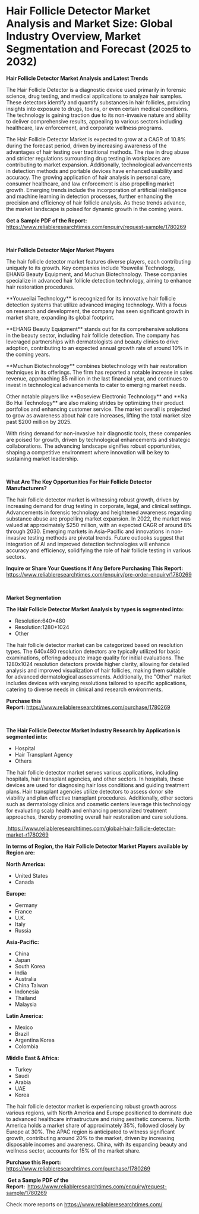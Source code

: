 <p><h1>Hair Follicle Detector Market Analysis and Market Size: Global Industry Overview, Market Segmentation and Forecast (2025 to 2032)</h1></p><p><strong>Hair Follicle Detector Market Analysis and Latest Trends</strong></p>
<p><p>The Hair Follicle Detector is a diagnostic device used primarily in forensic science, drug testing, and medical applications to analyze hair samples. These detectors identify and quantify substances in hair follicles, providing insights into exposure to drugs, toxins, or even certain medical conditions. The technology is gaining traction due to its non-invasive nature and ability to deliver comprehensive results, appealing to various sectors including healthcare, law enforcement, and corporate wellness programs.</p><p>The Hair Follicle Detector Market is expected to grow at a CAGR of 10.8% during the forecast period, driven by increasing awareness of the advantages of hair testing over traditional methods. The rise in drug abuse and stricter regulations surrounding drug testing in workplaces are contributing to market expansion. Additionally, technological advancements in detection methods and portable devices have enhanced usability and accuracy. The growing application of hair analysis in personal care, consumer healthcare, and law enforcement is also propelling market growth. Emerging trends include the incorporation of artificial intelligence and machine learning in detection processes, further enhancing the precision and efficiency of hair follicle analysis. As these trends advance, the market landscape is poised for dynamic growth in the coming years.</p></p>
<p><strong>Get a Sample PDF of the Report:&nbsp;</strong> <a href="https://www.reliableresearchtimes.com/enquiry/request-sample/1780269?utm_campaign=2606&utm_medium=2&utm_source=Github&utm_content=ia&utm_term=25032025&utm_id=hair-follicle-detector">https://www.reliableresearchtimes.com/enquiry/request-sample/1780269</a></p>
<p>&nbsp;</p>
<p><strong>Hair Follicle Detector Major Market Players</strong></p>
<p><p>The hair follicle detector market features diverse players, each contributing uniquely to its growth. Key companies include Youweilai Technology, EHANG Beauty Equipment, and Muchun Biotechnology. These companies specialize in advanced hair follicle detection technology, aiming to enhance hair restoration procedures.</p><p>**Youweilai Technology** is recognized for its innovative hair follicle detection systems that utilize advanced imaging technology. With a focus on research and development, the company has seen significant growth in market share, expanding its global footprint.</p><p>**EHANG Beauty Equipment** stands out for its comprehensive solutions in the beauty sector, including hair follicle detection. The company has leveraged partnerships with dermatologists and beauty clinics to drive adoption, contributing to an expected annual growth rate of around 10% in the coming years.</p><p>**Muchun Biotechnology** combines biotechnology with hair restoration techniques in its offerings. The firm has reported a notable increase in sales revenue, approaching $5 million in the last financial year, and continues to invest in technological advancements to cater to emerging market needs.</p><p>Other notable players like **Boseview Electronic Technology** and **Na Bo Hui Technology** are also making strides by optimizing their product portfolios and enhancing customer service. The market overall is projected to grow as awareness about hair care increases, lifting the total market size past $200 million by 2025.</p><p>With rising demand for non-invasive hair diagnostic tools, these companies are poised for growth, driven by technological enhancements and strategic collaborations. The advancing landscape signifies robust opportunities, shaping a competitive environment where innovation will be key to sustaining market leadership.</p></p>
<p>&nbsp;</p>
<p><strong>What Are The Key Opportunities For Hair Follicle Detector Manufacturers?</strong></p>
<p><p>The hair follicle detector market is witnessing robust growth, driven by increasing demand for drug testing in corporate, legal, and clinical settings. Advancements in forensic technology and heightened awareness regarding substance abuse are propelling market expansion. In 2022, the market was valued at approximately $250 million, with an expected CAGR of around 8% through 2030. Emerging markets in Asia-Pacific and innovations in non-invasive testing methods are pivotal trends. Future outlooks suggest that integration of AI and improved detection technologies will enhance accuracy and efficiency, solidifying the role of hair follicle testing in various sectors.</p></p>
<p><strong>Inquire or Share Your Questions If Any Before Purchasing This Report:</strong> <a href="https://www.reliableresearchtimes.com/enquiry/pre-order-enquiry/1780269?utm_campaign=2606&utm_medium=2&utm_source=Github&utm_content=ia&utm_term=25032025&utm_id=hair-follicle-detector">https://www.reliableresearchtimes.com/enquiry/pre-order-enquiry/1780269</a></p>
<p>&nbsp;</p>
<p><strong>Market Segmentation</strong></p>
<p><strong>The Hair Follicle Detector Market Analysis by types is segmented into:</strong></p>
<p><ul><li>Resolution:640*480</li><li>Resolution:1280*1024</li><li>Other</li></ul></p>
<p><p>The hair follicle detector market can be categorized based on resolution types. The 640x480 resolution detectors are typically utilized for basic examinations, offering adequate image quality for initial evaluations. The 1280x1024 resolution detectors provide higher clarity, allowing for detailed analysis and improved visualization of hair follicles, making them suitable for advanced dermatological assessments. Additionally, the "Other" market includes devices with varying resolutions tailored to specific applications, catering to diverse needs in clinical and research environments.</p></p>
<p><strong>Purchase this Report:&nbsp;</strong><a href="https://www.reliableresearchtimes.com/purchase/1780269?utm_campaign=2606&utm_medium=2&utm_source=Github&utm_content=ia&utm_term=25032025&utm_id=hair-follicle-detector">https://www.reliableresearchtimes.com/purchase/1780269</a></p>
<p>&nbsp;</p>
<p><strong>The Hair Follicle Detector Market Industry Research by Application is segmented into:</strong></p>
<p><ul><li>Hospital</li><li>Hair Transplant Agency</li><li>Others</li></ul></p>
<p><p>The hair follicle detector market serves various applications, including hospitals, hair transplant agencies, and other sectors. In hospitals, these devices are used for diagnosing hair loss conditions and guiding treatment plans. Hair transplant agencies utilize detectors to assess donor site viability and plan effective transplant procedures. Additionally, other sectors such as dermatology clinics and cosmetic centers leverage this technology for evaluating scalp health and enhancing personalized treatment approaches, thereby promoting overall hair restoration and care solutions.</p></p>
<p><a href="https://www.reliableresearchtimes.com/global-hair-follicle-detector-market-r1780269?utm_campaign=2606&utm_medium=2&utm_source=Github&utm_content=ia&utm_term=25032025&utm_id=hair-follicle-detector">&nbsp;https://www.reliableresearchtimes.com/global-hair-follicle-detector-market-r1780269</a></p>
<p><strong>In terms of Region, the Hair Follicle Detector Market Players available by Region are:</strong></p>
<p>
    <p> <strong> North America: </strong>
        <ul>
            <li>United States</li>
            <li>Canada</li>
        </ul>
        </p> 
    <p> <strong> Europe: </strong>
        <ul>
            <li>Germany</li>
            <li>France</li>
            <li>U.K.</li>
            <li>Italy</li>
            <li>Russia</li>
        </ul>
        </p> 
    <p> <strong> Asia-Pacific: </strong>
        <ul>
            <li>China</li>
            <li>Japan</li>
            <li>South Korea</li>
            <li>India</li>
            <li>Australia</li>
            <li>China Taiwan</li>
            <li>Indonesia</li>
            <li>Thailand</li>
            <li>Malaysia</li>
        </ul>
        </p> 
    <p> <strong> Latin America: </strong>
        <ul>
            <li>Mexico</li>
            <li>Brazil</li>
            <li>Argentina Korea</li>
            <li>Colombia</li>
        </ul>
        </p> 
    <p> <strong> Middle East & Africa: </strong>
        <ul>
            <li>Turkey</li>
            <li>Saudi</li>
            <li>Arabia</li>
            <li>UAE</li>
            <li>Korea</li>
        </ul>
    </p>
    </p>
<p><p>The hair follicle detector market is experiencing robust growth across various regions, with North America and Europe positioned to dominate due to advanced healthcare infrastructure and rising aesthetic concerns. North America holds a market share of approximately 35%, followed closely by Europe at 30%. The APAC region is anticipated to witness significant growth, contributing around 20% to the market, driven by increasing disposable incomes and awareness. China, with its expanding beauty and wellness sector, accounts for 15% of the market share.</p></p>
<p><strong>Purchase this Report: </strong><a href="https://www.reliableresearchtimes.com/purchase/1780269?utm_campaign=2606&utm_medium=2&utm_source=Github&utm_content=ia&utm_term=25032025&utm_id=hair-follicle-detector">https://www.reliableresearchtimes.com/purchase/1780269</a></p>
<p>&nbsp;<strong>Get a Sample PDF of the Report:&nbsp;&nbsp;</strong><a href="https://www.reliableresearchtimes.com/enquiry/request-sample/1780269?utm_campaign=2606&utm_medium=2&utm_source=Github&utm_content=ia&utm_term=25032025&utm_id=hair-follicle-detector">https://www.reliableresearchtimes.com/enquiry/request-sample/1780269</a></p>
<p><strong></strong></p>
<p>Check more reports on <a href="https://www.reliableresearchtimes.com/?utm_campaign=2606&utm_medium=2&utm_source=Github&utm_content=ia&utm_term=25032025&utm_id=hair-follicle-detector">https://www.reliableresearchtimes.com/</a></p>